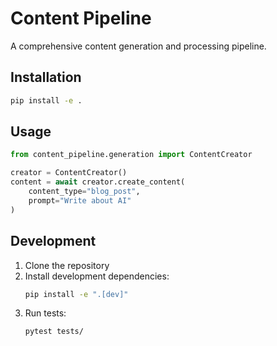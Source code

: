 # Content Pipeline

A comprehensive content generation and processing pipeline.

## Installation

```bash
pip install -e .
```

## Usage

```python
from content_pipeline.generation import ContentCreator

creator = ContentCreator()
content = await creator.create_content(
    content_type="blog_post",
    prompt="Write about AI"
)
```

## Development

1. Clone the repository
2. Install development dependencies:
   ```bash
   pip install -e ".[dev]"
   ```
3. Run tests:
   ```bash
   pytest tests/
   ```

